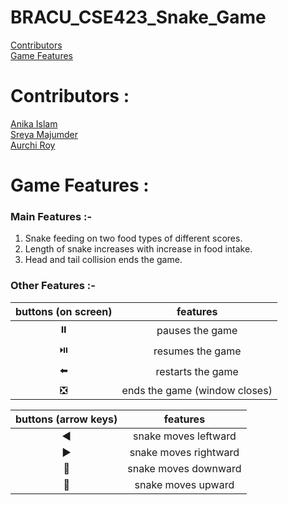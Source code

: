 # BRACU_CSE423_Snake_Game

[Contributors](#Contributors) <br/>
[Game Features](#Game-Features)

# Contributors : 

[Anika Islam](https://github.com/anikabytes) <br/>
[Sreya Majumder](https://github.com/sreya-majumder) <br/>
[Aurchi Roy]()

# Game Features : 

### Main Features :-
1. Snake feeding on two food types of different scores. <br/>
2. Length of snake increases with increase in food intake. <br/>
3. Head and tail collision ends the game. <br/>

### Other Features :-
| buttons (on screen) | features |
| :-------: |  :-------: | 
|    ⏸️       |      pauses the game      |
|    ⏯️      |      resumes the game      |
|    ⬅️     |      restarts the game      |
|    ❎     |      ends the game (window closes)     |

| buttons (arrow keys) | features |
| :-------: |  :-------: | 
|    ◀️      |      snake moves leftward   |
|    ▶️      |      snake moves rightward      |
|    🔽    |      snake moves downward |
|    🔼   |      snake moves upward     |
